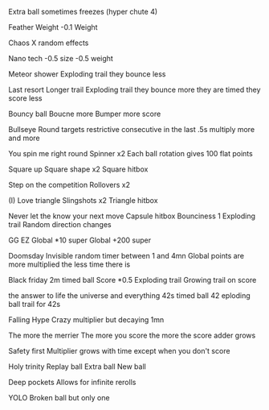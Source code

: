 Extra ball sometimes freezes (hyper chute 4)

Feather Weight
    -0.1 Weight

Chaos
    X random effects

Nano tech
    -0.5 size
    -0.5 weight

Meteor shower
    Exploding trail
        they bounce less

Last resort
    Longer trail
    Exploding trail
        they bounce more
        they are timed
        they score less

Bouncy ball
    Boucne more
    Bumper more score

Bullseye
    Round targets restrictive consecutive in the last .5s multiply more and more

You spin me right round
    Spinner x2
    Each ball rotation gives 100 flat points

Square up
    Square shape x2
    Square hitbox

Step on the competition
    Rollovers x2

(I) Love triangle
    Slingshots x2
    Triangle hitbox

Never let the know your next move
    Capsule hitbox
    Bounciness 1
    Exploding trail
    Random direction changes

GG EZ
    Global *10 super
    Global +200 super

Doomsday
    Invisible random timer between 1 and 4mn
    Global points are more multiplied the less time there is

Black friday
    2m timed ball
    Score *0.5
    Exploding trail
    Growing trail on score

the answer to life the universe and everything
    42s timed ball
    42 eploding ball trail for 42s

Falling Hype
    Crazy multiplier but decaying 1mn

The more the merrier
    The more you score the more the score adder grows

Safety first
    Multiplier grows with time except when you don't score

Holy trinity
    Replay ball
    Extra ball
    New ball

Deep pockets
    Allows for infinite rerolls

YOLO
    Broken ball but only one